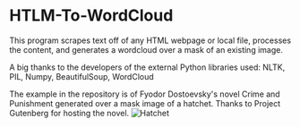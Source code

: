 # HTLM-To-WordCloud
This program scrapes text off of any HTML webpage or local file, processes the content, and generates a wordcloud over a mask of an existing image.


A big thanks to the developers of the external Python libraries used: NLTK, PIL, Numpy, BeautifulSoup, WordCloud

The example in the repository is of Fyodor Dostoevsky's novel Crime and Punishment generated over a mask image of a hatchet.
Thanks to Project Gutenberg for hosting the novel. 
![Hatchet](https://github.com/AaronHenry/HTML-To-WordCloud/CnPHatchet.png)
